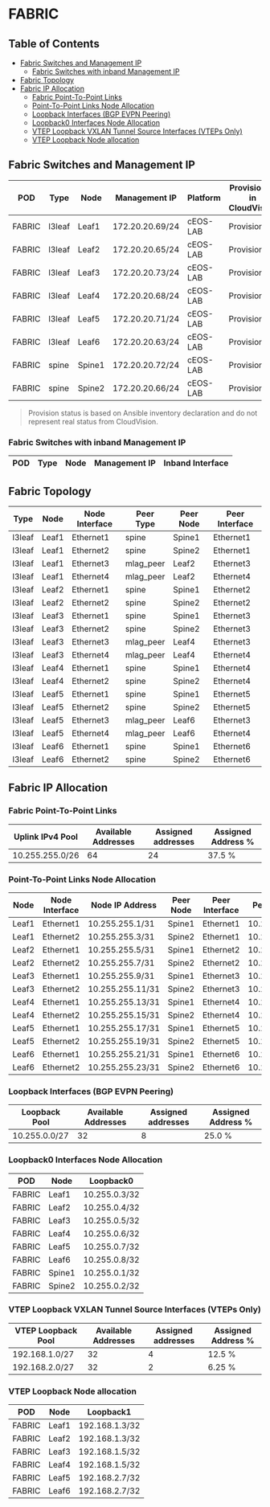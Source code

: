 # FABRIC

## Table of Contents

- [Fabric Switches and Management IP](#fabric-switches-and-management-ip)
  - [Fabric Switches with inband Management IP](#fabric-switches-with-inband-management-ip)
- [Fabric Topology](#fabric-topology)
- [Fabric IP Allocation](#fabric-ip-allocation)
  - [Fabric Point-To-Point Links](#fabric-point-to-point-links)
  - [Point-To-Point Links Node Allocation](#point-to-point-links-node-allocation)
  - [Loopback Interfaces (BGP EVPN Peering)](#loopback-interfaces-bgp-evpn-peering)
  - [Loopback0 Interfaces Node Allocation](#loopback0-interfaces-node-allocation)
  - [VTEP Loopback VXLAN Tunnel Source Interfaces (VTEPs Only)](#vtep-loopback-vxlan-tunnel-source-interfaces-vteps-only)
  - [VTEP Loopback Node allocation](#vtep-loopback-node-allocation)

## Fabric Switches and Management IP

| POD | Type | Node | Management IP | Platform | Provisioned in CloudVision | Serial Number |
| --- | ---- | ---- | ------------- | -------- | -------------------------- | ------------- |
| FABRIC | l3leaf | Leaf1 | 172.20.20.69/24 | cEOS-LAB | Provisioned | - |
| FABRIC | l3leaf | Leaf2 | 172.20.20.65/24 | cEOS-LAB | Provisioned | - |
| FABRIC | l3leaf | Leaf3 | 172.20.20.73/24 | cEOS-LAB | Provisioned | - |
| FABRIC | l3leaf | Leaf4 | 172.20.20.68/24 | cEOS-LAB | Provisioned | - |
| FABRIC | l3leaf | Leaf5 | 172.20.20.71/24 | cEOS-LAB | Provisioned | - |
| FABRIC | l3leaf | Leaf6 | 172.20.20.63/24 | cEOS-LAB | Provisioned | - |
| FABRIC | spine | Spine1 | 172.20.20.72/24 | cEOS-LAB | Provisioned | - |
| FABRIC | spine | Spine2 | 172.20.20.66/24 | cEOS-LAB | Provisioned | - |

> Provision status is based on Ansible inventory declaration and do not represent real status from CloudVision.

### Fabric Switches with inband Management IP

| POD | Type | Node | Management IP | Inband Interface |
| --- | ---- | ---- | ------------- | ---------------- |

## Fabric Topology

| Type | Node | Node Interface | Peer Type | Peer Node | Peer Interface |
| ---- | ---- | -------------- | --------- | ----------| -------------- |
| l3leaf | Leaf1 | Ethernet1 | spine | Spine1 | Ethernet1 |
| l3leaf | Leaf1 | Ethernet2 | spine | Spine2 | Ethernet1 |
| l3leaf | Leaf1 | Ethernet3 | mlag_peer | Leaf2 | Ethernet3 |
| l3leaf | Leaf1 | Ethernet4 | mlag_peer | Leaf2 | Ethernet4 |
| l3leaf | Leaf2 | Ethernet1 | spine | Spine1 | Ethernet2 |
| l3leaf | Leaf2 | Ethernet2 | spine | Spine2 | Ethernet2 |
| l3leaf | Leaf3 | Ethernet1 | spine | Spine1 | Ethernet3 |
| l3leaf | Leaf3 | Ethernet2 | spine | Spine2 | Ethernet3 |
| l3leaf | Leaf3 | Ethernet3 | mlag_peer | Leaf4 | Ethernet3 |
| l3leaf | Leaf3 | Ethernet4 | mlag_peer | Leaf4 | Ethernet4 |
| l3leaf | Leaf4 | Ethernet1 | spine | Spine1 | Ethernet4 |
| l3leaf | Leaf4 | Ethernet2 | spine | Spine2 | Ethernet4 |
| l3leaf | Leaf5 | Ethernet1 | spine | Spine1 | Ethernet5 |
| l3leaf | Leaf5 | Ethernet2 | spine | Spine2 | Ethernet5 |
| l3leaf | Leaf5 | Ethernet3 | mlag_peer | Leaf6 | Ethernet3 |
| l3leaf | Leaf5 | Ethernet4 | mlag_peer | Leaf6 | Ethernet4 |
| l3leaf | Leaf6 | Ethernet1 | spine | Spine1 | Ethernet6 |
| l3leaf | Leaf6 | Ethernet2 | spine | Spine2 | Ethernet6 |

## Fabric IP Allocation

### Fabric Point-To-Point Links

| Uplink IPv4 Pool | Available Addresses | Assigned addresses | Assigned Address % |
| ---------------- | ------------------- | ------------------ | ------------------ |
| 10.255.255.0/26 | 64 | 24 | 37.5 % |

### Point-To-Point Links Node Allocation

| Node | Node Interface | Node IP Address | Peer Node | Peer Interface | Peer IP Address |
| ---- | -------------- | --------------- | --------- | -------------- | --------------- |
| Leaf1 | Ethernet1 | 10.255.255.1/31 | Spine1 | Ethernet1 | 10.255.255.0/31 |
| Leaf1 | Ethernet2 | 10.255.255.3/31 | Spine2 | Ethernet1 | 10.255.255.2/31 |
| Leaf2 | Ethernet1 | 10.255.255.5/31 | Spine1 | Ethernet2 | 10.255.255.4/31 |
| Leaf2 | Ethernet2 | 10.255.255.7/31 | Spine2 | Ethernet2 | 10.255.255.6/31 |
| Leaf3 | Ethernet1 | 10.255.255.9/31 | Spine1 | Ethernet3 | 10.255.255.8/31 |
| Leaf3 | Ethernet2 | 10.255.255.11/31 | Spine2 | Ethernet3 | 10.255.255.10/31 |
| Leaf4 | Ethernet1 | 10.255.255.13/31 | Spine1 | Ethernet4 | 10.255.255.12/31 |
| Leaf4 | Ethernet2 | 10.255.255.15/31 | Spine2 | Ethernet4 | 10.255.255.14/31 |
| Leaf5 | Ethernet1 | 10.255.255.17/31 | Spine1 | Ethernet5 | 10.255.255.16/31 |
| Leaf5 | Ethernet2 | 10.255.255.19/31 | Spine2 | Ethernet5 | 10.255.255.18/31 |
| Leaf6 | Ethernet1 | 10.255.255.21/31 | Spine1 | Ethernet6 | 10.255.255.20/31 |
| Leaf6 | Ethernet2 | 10.255.255.23/31 | Spine2 | Ethernet6 | 10.255.255.22/31 |

### Loopback Interfaces (BGP EVPN Peering)

| Loopback Pool | Available Addresses | Assigned addresses | Assigned Address % |
| ------------- | ------------------- | ------------------ | ------------------ |
| 10.255.0.0/27 | 32 | 8 | 25.0 % |

### Loopback0 Interfaces Node Allocation

| POD | Node | Loopback0 |
| --- | ---- | --------- |
| FABRIC | Leaf1 | 10.255.0.3/32 |
| FABRIC | Leaf2 | 10.255.0.4/32 |
| FABRIC | Leaf3 | 10.255.0.5/32 |
| FABRIC | Leaf4 | 10.255.0.6/32 |
| FABRIC | Leaf5 | 10.255.0.7/32 |
| FABRIC | Leaf6 | 10.255.0.8/32 |
| FABRIC | Spine1 | 10.255.0.1/32 |
| FABRIC | Spine2 | 10.255.0.2/32 |

### VTEP Loopback VXLAN Tunnel Source Interfaces (VTEPs Only)

| VTEP Loopback Pool | Available Addresses | Assigned addresses | Assigned Address % |
| ------------------ | ------------------- | ------------------ | ------------------ |
| 192.168.1.0/27 | 32 | 4 | 12.5 % |
| 192.168.2.0/27 | 32 | 2 | 6.25 % |

### VTEP Loopback Node allocation

| POD | Node | Loopback1 |
| --- | ---- | --------- |
| FABRIC | Leaf1 | 192.168.1.3/32 |
| FABRIC | Leaf2 | 192.168.1.3/32 |
| FABRIC | Leaf3 | 192.168.1.5/32 |
| FABRIC | Leaf4 | 192.168.1.5/32 |
| FABRIC | Leaf5 | 192.168.2.7/32 |
| FABRIC | Leaf6 | 192.168.2.7/32 |
